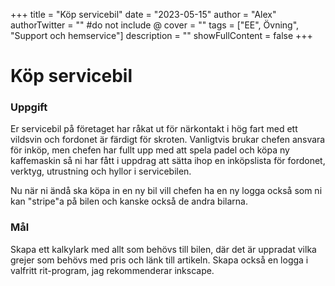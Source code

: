 +++
title = "Köp servicebil"
date = "2023-05-15"
author = "Alex"
authorTwitter = "" #do not include @
cover = ""
tags = ["EE", Övning", "Support och hemservice"]
description = ""
showFullContent = false
+++

# Köp servicebil

### Uppgift
Er servicebil på företaget har råkat ut för närkontakt i hög fart med ett vildsvin och fordonet är färdigt för skroten.
Vanligtvis brukar chefen ansvara för inköp, men chefen har fullt upp med att spela padel och köpa ny kaffemaskin så ni har fått i uppdrag att sätta ihop en inköpslista för fordonet, verktyg, utrustning och hyllor i servicebilen.

Nu när ni ändå ska köpa in en ny bil vill chefen ha en ny logga också som ni kan "stripe"a på bilen och kanske också de andra bilarna.

### Mål
Skapa ett kalkylark med allt som behövs till bilen, där det är uppradat vilka grejer som behövs med pris och länk till artikeln. Skapa också en logga i valfritt rit-program, jag rekommenderar inkscape.

